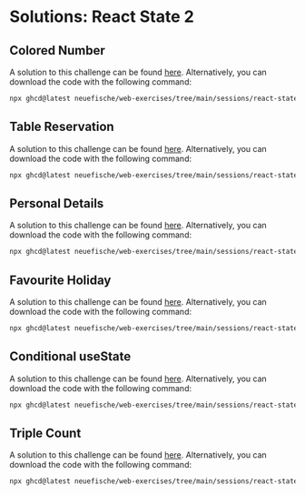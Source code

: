 # Solutions: React State 2

## Colored Number

A solution to this challenge can be found [here](https://github.com/neuefische/web-exercises/tree/main/sessions/react-state-2/colored-number_solution). Alternatively, you can download the code with the following command:

```bash
npx ghcd@latest neuefische/web-exercises/tree/main/sessions/react-state-2/colored-number_solution
```

## Table Reservation

A solution to this challenge can be found [here](https://github.com/neuefische/web-exercises/tree/main/sessions/react-state-2/table-reservation_solution). Alternatively, you can download the code with the following command:

```bash
npx ghcd@latest neuefische/web-exercises/tree/main/sessions/react-state-2/table-reservation_solution
```

## Personal Details

A solution to this challenge can be found [here](https://github.com/neuefische/web-exercises/tree/main/sessions/react-state-2/personal-details_solution). Alternatively, you can download the code with the following command:

```bash
npx ghcd@latest neuefische/web-exercises/tree/main/sessions/react-state-2/personal-details_solution
```

## Favourite Holiday

A solution to this challenge can be found [here](https://github.com/neuefische/web-exercises/tree/main/sessions/react-state-2/favourite-holiday_solution). Alternatively, you can download the code with the following command:

```bash
npx ghcd@latest neuefische/web-exercises/tree/main/sessions/react-state-2/favourite-holiday_solution
```

## Conditional useState

A solution to this challenge can be found [here](https://github.com/neuefische/web-exercises/tree/main/sessions/react-state-2/conditional-usestate_solution). Alternatively, you can download the code with the following command:

```bash
npx ghcd@latest neuefische/web-exercises/tree/main/sessions/react-state-2/conditional-usestate_solution
```

## Triple Count

A solution to this challenge can be found [here](https://github.com/neuefische/web-exercises/tree/main/sessions/react-state-2/triple-count_solution). Alternatively, you can download the code with the following command:

```bash
npx ghcd@latest neuefische/web-exercises/tree/main/sessions/react-state-2/triple-count_solution
```
